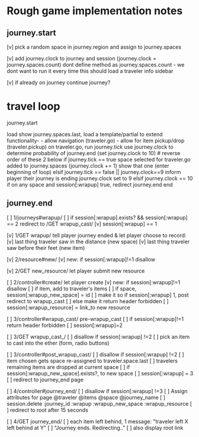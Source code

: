 # Rough game implementation notes

## journey.start
[v] pick a random space in journey.region and assign to journey.spaces

[v] add journey.clock to journey and session
          (journey.clock = journey.spaces.count)
          dont define method as journey.spaces.count - we dont want to run it every time
          this should load a traveler info sidebar

[v] if already on journey
    continue journey?

# travel loop
journey.start

load show journey.spaces.last, load a template/partial to extend functionality-
        - allow navigation (traveler.go)
        - allow for item pickup/drop (traveler.pickup)
    on traveler.go, run journey.tick
            use journey.clock to determine probability of journey.end (set journey.clock to 10)
            # reverse order of these 2 below
            if journey.tick == true
                space selected for traveler.go added to journey.spaces
                (journey.clock += 1)
                show that one (enter beginning of loop)
            elsif journey.tick == false || journey.clock==9
                inform player their journey is ending
                journey.clock set to 9
            elsif journey.clock == 10
            if on any space and session[:wrapup] true, redirect
                journey.end
            end
      
## journey.end    
[ ] 1/journeys#wrapup/
    [ ] if session[:wrapup].exists? && session[:wrapup] == 2 redirect to /GET wrapup_cast/
    [v] session[:wrapup] == 1

[v] 1/GET wrapup/ tell player journey ended & let player choose to record:
    [v] last thing traveler saw in the distance (new space)
    [v] last thing traveler saw before their feet (new item)


[v] 2/resource#new/
    [v] new: if session[:wrapup]!=1 disallow

[v] 2/GET new_resource/ let player submit new resource

[ ] 2/controller#create/ let player create
    [v] new: if session[:wrapup]!=1 disallow
    [ ] if item, add to traveler's items
    [ ] if space, session[:wrapup_new_space] = id
    [ ] make it so if session[:wrapup] 1, post redirect to wrapup_cast
    [ ] else make it return header forbidden
    [ ] session[:wrapup_resource] = link_to new resource


[ ] 3/controller#wrapup_cast/ pre-wrapup_cast
    [ ] if session[:wrapup]!=1 return header forbidden
    [ ] session[:wrapup]=2

[ ] 3/GET wrapup_cast_/
    [ ] disallow if session[:wrapup] !=2
    [ ] pick an item to cast into the ether (form, radio buttons)

[ ] 3/controller#post_wrapup_cast/
    [ ] disallow if session[:wrapup] !=2
    [ ] item chosen gets space re-assigned to traveler.space.last
    [ ] travelers remaining items are dropped at current space
    [ ] if session[:wrapup_new_space].exists?, to new space
    [ ] session[:wrapup] = 3
    [ ] redirect to journey_end page


[ ] 4/controller#journey_end/
    [ ] disallow if session[:wrapup] !=3
    [ ] Assign attributes for page
        @traveler
        @items
        @space
        @journey_name
    [ ] session.delete  :journey_id
                        :wrapup
                        :wrapup_new_space
                        :wrapup_resource
    [ ] redirect to root after 15 seconds

[ ] 4/GET journey_end/
    [ ] each item left behind, 1 message: "traveler left X left behind at Y"
    [ ] "Journey ends. Redirecting.."
    [ ] also display root link